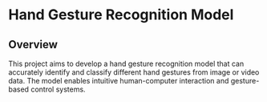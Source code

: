 # Hand Gesture Recognition Model
## Overview
This project aims to develop a hand gesture recognition model that can accurately identify and classify different hand gestures from image or video data. The model enables intuitive human-computer interaction and gesture-based control systems.
